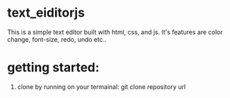 # text_eiditorjs
This is a simple text editor built with html, css, and js. It's features are color change, font-size, redo, undo etc..
# getting started:
1. clone by running on your termainal: git clone repository url
